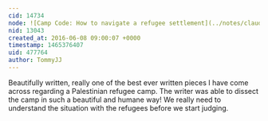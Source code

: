 ```yaml
---
cid: 14734
node: ![Camp Code: How to navigate a refugee settlement](../notes/clauds/04-28-2016/camp-code-how-to-navigate-a-refugee-settlement)
nid: 13043
created_at: 2016-06-08 09:00:07 +0000
timestamp: 1465376407
uid: 477764
author: TommyJJ
---
```


Beautifully written, really one of the best ever written pieces I have come across regarding a Palestinian refugee camp. The writer was able to dissect the camp in such a beautiful and humane way! We really need to understand the situation with the refugees before we start judging.
